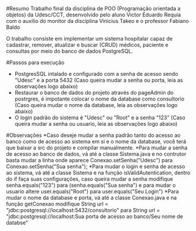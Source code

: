 #Resumo
Trabalho final da disciplina de POO (Programação orientada a objetos) da Udesc/CCT, desenvolvido pelo aluno Victor Eduardo Requia com o auxilio do monitor da disciplina Vinicius Takeo
e o professor Fabiano Baldo

O trabalho consiste em implementar um sistema hospitalar capaz de cadastrar, remover, atualizar e buscar (CRUD) médicos, paciente e consultas por meio do banco de dados PostgreSQL.

#Passos para execução
* PostgresSQL intalado e configurado com a senha de acesso sendo "Udesc" e a porta 5432 (Caso queira mudar a senha ou porta, leia as observações logo abaixo)
* Restaurar o banco de dados do projeto através do pageAdmin do postrgres, é impotante colocar o nome da database como consultorio 
(Caso queira mudar o nome da database, leia as observações logo abaixo)
* O login padrão do sistema é "Udesc" ou "Root" e a senha "123" (Caso queira mudar a senha ou usuario, leia as observações logo abaixo)

#Observações
*Caso deseje mudar a senha padrão tanto do acesso ao banco como de acesso ao sistema em si e o nome da database, você terá que baixar a src do projeto e compilar manualmente.
*Para mudar a senha de acesso ao banco de dados, vá até a classe Sistema.java e no contrutor basta mudar a linha onde aparece Conexao.setSenha("Udesc") para Conexao.setSenha("Sua senha");
*Para mudar o login e senha de acesso ao sistema, vá até a classe Sistema e na função isValidAutentication, dentro do if faça suas configurações, caso queira mudar a senha modifique 
senha.equals("123") para (senha.equals("Sua senha") e para mudar o usuario altere user.equals("Root") para user.equals("Seu Login")
*Para mudar o nome da database e porta, vá até a classe Conexao.java e na função getConexao modifique String url = "jdbc:postgresql://localhost:5432/consultorio"
para String url = "jdbc:postgresql://localhost:Sua porta de acesso ao banco/Seu nome de databse"

